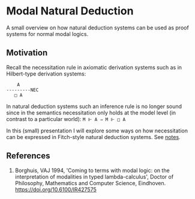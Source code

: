 # Modal Natural Deduction

A small overview on how natural deduction systems can be used as proof systems for normal modal logics.

## Motivation 

Recall the necessitation rule in axiomatic derivation systems such as in Hilbert-type derivation systems:
```
    A
---------NEC
   □ A

```
In natural deduction systems such an inference rule is no longer sound since in the semantics necessitation only holds at the model level (in contrast to a particular world): 
`M ⊩ A ⇒ M ⊩ □ A`

In this (small) presentation I will explore some ways on how necessitation can be expressed in Fitch-style natural deduction systems.
See [notes](modal_natural_deduction_notes.pdf).

## References

1. Borghuis, VAJ 1994, 'Coming to terms with modal logic: on the interpretation of modalities in typed lambda-calculus', Doctor of Philosophy, Mathematics and Computer Science, Eindhoven. https://doi.org/10.6100/IR427575
